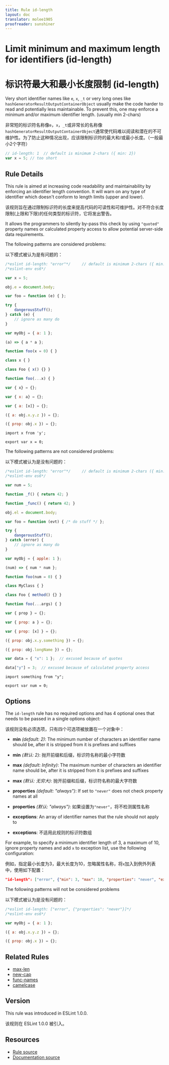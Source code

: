 ```yaml
---
title: Rule id-length
layout: doc
translator: molee1905
proofreader: sunshiner
---
```

<!-- Note: No pull requests accepted for this file. See README.md in the root directory for details. -->

# Limit minimum and maximum length for identifiers (id-length)

# 标识符最大和最小长度限制 (id-length)

Very short identifier names like `e`, `x`, `_t` or very long ones like `hashGeneratorResultOutputContainerObject` usually make the code harder to read and potentially less maintainable. To prevent this, one may enforce a minimum and/or maximum identifier length. (usually min 2-chars)

非常短的标识符名称像`e`，`x`，`_t`或非常长的名称像`hashGeneratorResultOutputContainerObject`通常使代码难以阅读和潜在的不可维护性。为了防止这种情况出现，应该限制标识符的最大和/或最小长度。（一般最小2个字符）

```js
// id-length: 1  // default is minimum 2-chars ({ min: 2})
var x = 5; // too short
```

## Rule Details

This rule is aimed at increasing code readability and maintainability by enforcing an identifier length convention. It will warn on any type of identifier which doesn't conform to length limits (upper and lower).

该规则旨在通过限制标识符的长度来提高代码的可读性和可维护性。对不符合长度限制(上限和下限)的任何类型的标识符，它将发出警告。

It allows the programmers to silently by-pass this check by using `"quoted"` property names or calculated property access to allow potential server-side data requirements.

The following patterns are considered problems:

以下模式被认为是有问题的：

```js
/*eslint id-length: "error"*/     // default is minimum 2-chars ({ min: 2})
/*eslint-env es6*/

var x = 5;

obj.e = document.body;

var foo = function (e) { };

try {
    dangerousStuff();
} catch (e) {
    // ignore as many do
}

var myObj = { a: 1 };

(a) => { a * a };

function foo(x = 0) { }

class x { }

class Foo { x() {} }

function foo(...x) { }

var { x} = {};

var { x: a} = {};

var { a: [x]} = {};

({ a: obj.x.y.z }) = {};

({ prop: obj.x }) = {};
```

```
import x from 'y';

export var x = 0;
```

The following patterns are not considered problems:

以下模式被认为是没有问题的：

```js
/*eslint id-length: "error"*/     // default is minimum 2-chars ({ min: 2})
/*eslint-env es6*/

var num = 5;

function _f() { return 42; }

function _func() { return 42; }

obj.el = document.body;

var foo = function (evt) { /* do stuff */ };

try {
    dangerousStuff();
} catch (error) {
    // ignore as many do
}

var myObj = { apple: 1 };

(num) => { num * num };

function foo(num = 0) { }

class MyClass { }

class Foo { method() {} }

function foo(...args) { }

var { prop } = {};

var { prop: a } = {};

var { prop: [x] } = {};

({ prop: obj.x.y.something }) = {};

({ prop: obj.longName }) = {};

var data = { "x": 1 };  // excused because of quotes

data["y"] = 3;  // excused because of calculated property access
```

```
import something from "y";

export var num = 0;
```


## Options

The `id-length` rule has no required options and has 4 optional ones that needs to be passed in a single options object:

该规则没有必须选项，只有四个可选项被放置在一个对象中：

* **min** *(default: 2)*: The minimum number of characters an identifier name should be, after it is stripped from it is prefixes and suffixes

* **min** *(默认: 2)*: 抛开前缀和后缀，标识符名称的最小字符数

* **max** *(default: Infinity)*: The maximum number of characters an identifier name should be, after it is stripped from it is prefixes and suffixes

* **max** *(默认: 无穷大)*: 抛开前缀和后缀，标识符名称的最大字符数

* **properties** *(default: "always")*: If set to `"never"` does not check property names at all

* **properties** *(默认: "always")*: 如果设置为`"never"`，将不检测属性名称

* **exceptions**: An array of identifier names that the rule should not apply to

* **exceptions**: 不适用此规则的标识符数组

For example, to specify a minimum identifier length of 3, a maximum of 10, ignore property names and add `x` to exception list, use the following configuration:

例如，指定最小长度为3，最大长度为10，忽略属性名称，将`x`加入到例外列表中，使用如下配置：

```json
"id-length": ["error", {"min": 3, "max": 10, "properties": "never", "exceptions": ["x"]}]
```

The following patterns will not be considered problems

以下模式被认为是没有问题的：

```js
/*eslint id-length: ["error", {"properties": "never"}]*/
/*eslint-env es6*/

var myObj = { a: 1 };

({ a: obj.x.y.z }) = {};

({ prop: obj.x }) = {};
```

## Related Rules

* [max-len](max-len)
* [new-cap](new-cap)
* [func-names](func-names)
* [camelcase](camelcase)

## Version

This rule was introduced in ESLint 1.0.0.

该规则在 ESLint 1.0.0 被引入。

## Resources

* [Rule source](https://github.com/eslint/eslint/tree/master/lib/rules/id-length.js)
* [Documentation source](https://github.com/eslint/eslint/tree/master/docs/rules/id-length.md)
